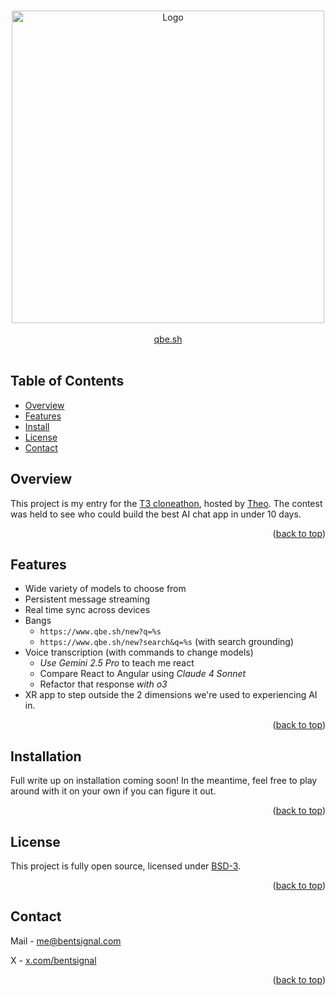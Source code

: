 <a name="readme-top"></a>

<br />
<div align="center">
  <a href="https://synq.cc">
    <img src="docs/assets/ar.gif" alt="Logo" width="500px">
  </a>
  <br />
  <br />
  <a href="https://www.qbe.sh" target="_blank">
    qbe.sh
  </a>
</div>
<br />

## Table of Contents

- [Overview](#overview)
- [Features](#features)
- [Install](#install)
- [License](#license)
- [Contact](#contact)

## Overview

This project is my entry for the [T3 cloneathon](https://cloneathon.t3.chat/), hosted by [Theo](https://www.x.com/theo). The contest was held to see who could build the best AI chat app in under 10 days.

<p align="right">(<a href="#readme-top">back to top</a>)</p>

## Features

- Wide variety of models to choose from
- Persistent message streaming
- Real time sync across devices
- Bangs
  - `https://www.qbe.sh/new?q=%s`
  - `https://www.qbe.sh/new?search&q=%s` (with search grounding)
- Voice transcription (with commands to change models)
  - _Use Gemini 2.5 Pro_ to teach me react
  - Compare React to Angular using _Claude 4 Sonnet_
  - Refactor that response _with o3_
- XR app to step outside the 2 dimensions we're used to experiencing AI in.

<p align="right">(<a href="#readme-top">back to top</a>)</p>

## Installation

Full write up on installation coming soon! In the meantime, feel free to play around with it on your own if you can figure it out.

<p align="right">(<a href="#readme-top">back to top</a>)</p>

## License

This project is fully open source, licensed under [BSD-3](./LICENSE).

<p align="right">(<a href="#readme-top">back to top</a>)</p>

## Contact

Mail - me@bentsignal.com

X - [x.com/bentsignal](https://x.com/bentsignal)

<p align="right">(<a href="#readme-top">back to top</a>)</p>
